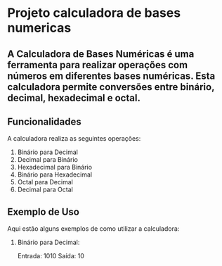 <h1>Projeto calculadora de bases numericas</h1>

<h2>A Calculadora de Bases Numéricas é uma ferramenta para realizar operações com números em diferentes bases numéricas. Esta calculadora permite conversões entre binário, decimal, hexadecimal e octal.  
</h2>

<h2>Funcionalidades</h2>

<p>A calculadora realiza as seguintes operações:</p>
<ol>
    <li> Binário para Decimal</li>
    <li> Decimal para Binário</li>
    <li> Hexadecimal para Binário</li>
    <li> Binário para Hexadecimal</li>
    <li> Octal para Decimal</li>
    <li> Decimal para Octal</li>
</ol>

<h2>Exemplo de Uso </h2>
<p>Aqui estão alguns exemplos de como utilizar a calculadora:</p>

<ol>
    <li>Binário para Decimal: 
        <p>
           Entrada: 1010
           Saída: 10
        </p>
    </li>
</ol>
